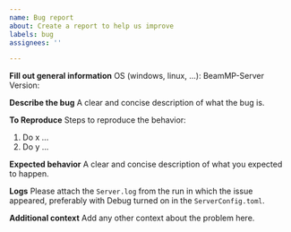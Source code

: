 ```yaml
---
name: Bug report
about: Create a report to help us improve
labels: bug
assignees: ''

---
```


**Fill out general information**
OS (windows, linux, ...):
BeamMP-Server Version:

**Describe the bug**
A clear and concise description of what the bug is.

**To Reproduce**
Steps to reproduce the behavior:
1. Do x ...
2. Do y ...

**Expected behavior**
A clear and concise description of what you expected to happen.

**Logs**
Please attach the `Server.log` from the run in which the issue appeared, preferably with Debug turned on in the `ServerConfig.toml`.

**Additional context**
Add any other context about the problem here.
